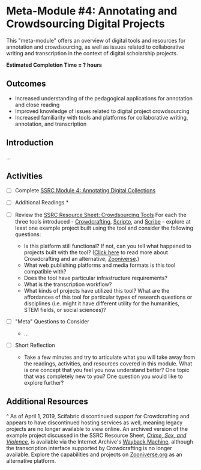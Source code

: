 # Meta-Module #4: Annotating and Crowdsourcing Digital Projects

This "meta-module" offers an overview of digital tools and resources for annotation and crowdsourcing, as well as issues related to collaborative writing and transcription in the context of digital scholarship projects.

**Estimated Completion Time = ? hours**

## Outcomes

* Increased understanding of the pedagogical applications for annotation and close reading
* Improved knowledge of issues related to digital project crowdsourcing
* Increased familiarity with tools and platforms for collaborative writing, annotation, and transcription

## Introduction

...

## Activities

- [ ] Complete [SSRC Module 4: Annotating Digital Collections](https://labs.ssrc.org/dds/articles/4-annotating-digital-collections/)

- [ ] Additional Readings
	* 

- [ ] Review the [SSRC Resource Sheet: Crowdsourcing Tools](https://labs.ssrc.org/dds/articles/resource-sheet-crowdsourcing-tools/)
	For each the three tools introduced - [Crowdcrafting](https://scifabric.com/crowdcrafting/), [Scripto](http://scripto.org/), and [Scribe](http://scribeproject.github.io/) - explore at least one example project built using the tool and consider the following questions:
	* Is this platform still functional? If not, can you tell what happened to projects built with the tool? ([Click here](#noteA) to read more about Crowdcrafting and an alternative, [Zooniverse](https://www.zooniverse.org/).)
	* What web publishing platforms and media formats is this tool compatible with? 
	* Does the tool have particular infrastructure requirements?
	* What is the transcription workflow?
	* What kinds of projects have utilized this tool? What are the affordances of this tool for particular types of research questions or disciplines (i.e. might it have different utility for the humanities, STEM fields, or social sciences)?

- [ ] "Meta" Questions to Consider
	* ...

- [ ] Short Reflection
	* Take a few minutes and try to articulate what you will take away from the readings, activities, and resources covered in this module. What is one concept that you feel you now understand better? One topic that was completely new to you? One question you would like to explore further? 

## Additional Resources


<a name="noteA">^</a> As of April 1, 2019, Scifabric discontinued support for Crowdcrafting and appears to have discontinued hosting services as well, meaning legacy projects are no longer available to view online. An archived version of the example project discussed in the SSRC Resource Sheet, [*Crime, Sex, and Violence*](https://web.archive.org/web/20170926104507/http://crowdcrafting.org/project/crime%2Csex%2Candviolence/), is available via the Internet Archive's [Wayback Machine](https://web.archive.org/), although the transcription interface supported by Crowdcrafting is no longer available. Explore the capabilities and projects on [Zooniverse.org](https://www.zooniverse.org/) as an alternative platform.